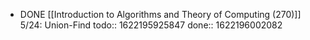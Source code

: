 - DONE [[Introduction to Algorithms and Theory of Computing (270)]] 5/24: Union-Find
  todo:: 1622195925847
  done:: 1622196002082